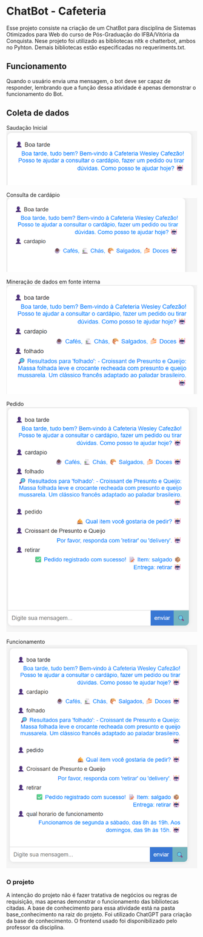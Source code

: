 
# ChatBot - Cafeteria

Esse projeto consiste na criação de um ChatBot para disciplina de Sistemas Otimizados para Web do curso de Pós-Graduação do IFBA/Vitória da Conquista.
Nese projeto foi utilizado as bibliotecas nltk e chatterbot, ambos no Pyhton.
Demais bibliotecas estão especificadas no requeriments.txt.




## Funcionamento
Quando o usuário envia uma mensagem, o bot deve ser capaz de responder, lembrando que a função dessa atividade é apenas demonstrar o funcionamento do Bot.



## Coleta de dados
Saudação Inicial
![saudacao](./prints/boa_tarde.png)

Consulta de cardápio
![cardapio](./prints/cardapio.png)
 
Mineração de dados em fonte interna
![consulta](./prints/folhado.png)

Pedido
![pedido](./prints/pedido.png)

Funcionamento
![funcionamento](./prints/funcionamento.png)

### O projeto
A intenção do projeto não é fazer tratativa de negócios ou regras de requisição, mas apenas demonstrar o funcionamento das bibliotecas citadas.
A base de conhecimento para essa atividade está na pasta base_conhecimento na raiz do projeto.
Foi utilizado ChatGPT para criação da base de conhecimento.
O frontend usado foi disponibilizado pelo professor da disciplina.
